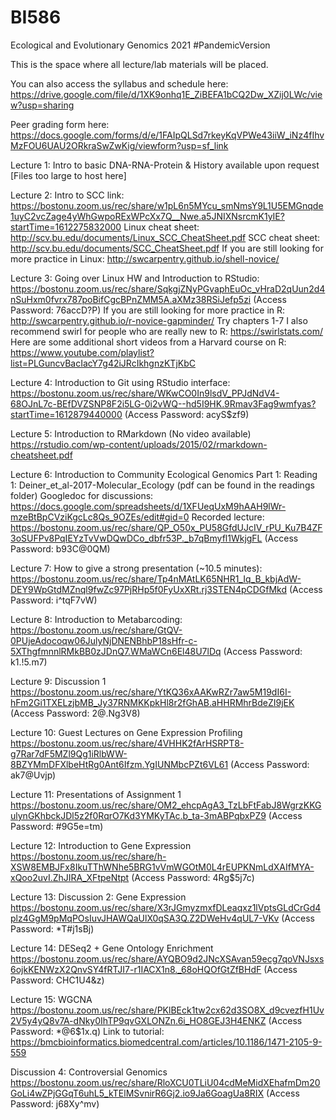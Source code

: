 # BI586
Ecological and Evolutionary Genomics 2021
#PandemicVersion

This is the space where all lecture/lab materials will be placed. 

You can also access the syllabus and schedule here: https://drive.google.com/file/d/1XK9onhq1E_ZiBEFA1bCQ2Dw_XZij0LWc/view?usp=sharing

Peer grading form here: https://docs.google.com/forms/d/e/1FAIpQLSd7rkeyKqVPWe43iiW_iNz4fIhvMzFOU6UAU2ORkraSwZwKig/viewform?usp=sf_link

Lecture 1: Intro to basic DNA-RNA-Protein & History available upon request [Files too large to host here]

Lecture 2: Intro to SCC link: https://bostonu.zoom.us/rec/share/w1pL6n5MYcu_smNmsY9L1U5EMGnqde1uyC2vcZage4yWhGwpoRExWPcXx7Q__Nwe.a5JNIXNsrcmK1yIE?startTime=1612275832000
Linux cheat sheet: http://scv.bu.edu/documents/Linux_SCC_CheatSheet.pdf
SCC cheat sheet: http://scv.bu.edu/documents/SCC_CheatSheet.pdf
If you are still looking for more practice in Linux: http://swcarpentry.github.io/shell-novice/

Lecture 3: Going over Linux HW and Introduction to RStudio: https://bostonu.zoom.us/rec/share/SqkgjZNyPGvaphEuOc_vHraD2qUun2d4nSuHxm0fvrx787poBifCgcBPnZMM5A.aXMz38RSiJefp5zi
(Access Password: 76accD?P)
If you are still looking for more practice in R: http://swcarpentry.github.io/r-novice-gapminder/  Try chapters 1-7
I also recommend swirl for people who are really new to R: https://swirlstats.com/ 
Here are some additional short videos from a Harvard course on R: https://www.youtube.com/playlist?list=PLGuncvBacIacY7g42iJRcIkhgnzKTjKbC

Lecture 4: Introduction to Git using RStudio interface: https://bostonu.zoom.us/rec/share/WKwCO0In9lsdV_PPJdNdV4-68OJnL7c-BEfDVZSNP8F2i5LG-0i2vWQ--hd5I9HK.9Rmav3Fag9wmfyas?startTime=1612879440000
(Access Password: acyS$zf9)

Lecture 5: Introduction to RMarkdown (No video available) 
https://rstudio.com/wp-content/uploads/2015/02/rmarkdown-cheatsheet.pdf

Lecture 6: Introduction to Community Ecological Genomics Part 1:
Reading 1: Deiner_et_al-2017-Molecular_Ecology (pdf can be found in the readings folder)
Googledoc for discussions: https://docs.google.com/spreadsheets/d/1XFUeqUxM9hAAH9lWr-mzeBtBpCVziKgcLc8Qs_9OZEs/edit#gid=0
Recorded lecture: https://bostonu.zoom.us/rec/share/QP_O50x_PU58GfdUJcIV_rPU_Ku7B4ZF3oSUFPv8PqIEYzTvVwDQwDCo_dbfr53P._b7qBmyfl1WkjgFL
(Access Password: b93C@0QM)

Lecture 7: How to give a strong presentation (~10.5 minutes):
https://bostonu.zoom.us/rec/share/Tp4nMAtLK65NHR1_Iq_B_kbjAdW-DEY9WpGtdMZnql9fwZc97PjRHp5f0FyUxXRt.rj3STEN4pCDGfMkd
(Access Password: i^tqF7vW)

Lecture 8: Introduction to Metabarcoding:
https://bostonu.zoom.us/rec/share/GtQV-0PUjeAdocoqw06JulyNjDNENBhbP18sHfr-c-5XThgfmnnlRMkBB0zJDnQ7.WMaWCn6El48U7lDq
(Access Password: k1.!5.m7)

Lecture 9: Discussion 1
https://bostonu.zoom.us/rec/share/YtKQ36xAAKwRZr7aw5M19dI6I-hFm2Gi1TXELzjbMB_Jy37RNMKKpkHl8r2fGhAB.aHHRMhrBdeZI9jEK
(Access Password: 2@.Ng3V8)

Lecture 10: Guest Lectures on Gene Expression Profiling
https://bostonu.zoom.us/rec/share/4VHHK2fArHSRPT8-g7Rar7dF5MZl9Qg1iRlbWW-8BZYMmDFXlbeHtRg0Ant6Ifzm.YgIUNMbcPZt6VL61
(Access Password: ak7@Uvjp)

Lecture 11: Presentations of Assignment 1
https://bostonu.zoom.us/rec/share/OM2_ehcpAgA3_TzLbFtFabJ8WgrzKKGulynGKhbckJDl5z2f0RqrO7Kd3YMKyTAc.b_ta-3mABPqbxPZ9
(Access Password: #9G5e=tm)

Lecture 12: Introduction to Gene Expression
https://bostonu.zoom.us/rec/share/h-XSW8EMBJFx8IkuTThWNhe5BRG1vVmWGOtM0L4rEUPKNmLdXAIfMYA-xQoo2uvI.ZhJIRA_XFtpeNtpt
(Access Password: 4Rg$5j7c)

Lecture 13: Discussion 2: Gene Expression
https://bostonu.zoom.us/rec/share/X3rJGmyzmxfDLeaqxz1lVptsGLdCrGd4plz4GgM9pMqPOsIuvJHAWQaUlX0qSA3Q.Z2DWeHv4qUL7-VKv
(Access Password: *T#j1sBj)

Lecture 14: DESeq2 + Gene Ontology Enrichment
https://bostonu.zoom.us/rec/share/AYQBO9d2JNcXSAvan59ecg7qoVNJsxs6ojkKENWzX2QnvSY4fRTJI7-r1IACX1n8._68oHQOfGtZfBHdF
(Access Password: CHC1U4&z)

Lecture 15: WGCNA
https://bostonu.zoom.us/rec/share/PKlBEck1tw2cx62d3SO8X_d9cvezfH1Uv2V5y4yQ8v7A-dNky0IhTP9qvGXLONZn.6i_HO8GEJ3H4ENKZ
(Access Password: *@6$1x.q)
Link to tutorial: https://bmcbioinformatics.biomedcentral.com/articles/10.1186/1471-2105-9-559

Discussion 4: Controversial Genomics
https://bostonu.zoom.us/rec/share/RloXCU0TLiU04cdMeMidXEhafmDm20GoLi4wZPjGGqT6uhL5_kTElMSvnirR6Gj2.io9Ja6GoagUa8RIX
(Access Password: j68Xy^mv)
